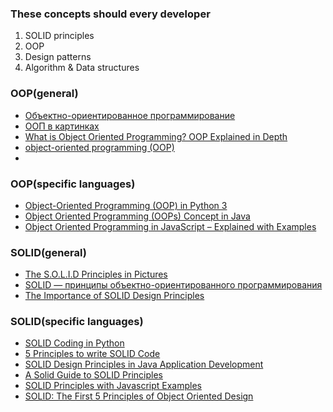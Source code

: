 ### These concepts should every developer


1. SOLID principles
2. OOP
3. Design patterns
4. Algorithm & Data structures


### OOP(general)
- [Объектно-ориентированное программирование](https://ru.wikipedia.org/wiki/%D0%9E%D0%B1%D1%8A%D0%B5%D0%BA%D1%82%D0%BD%D0%BE-%D0%BE%D1%80%D0%B8%D0%B5%D0%BD%D1%82%D0%B8%D1%80%D0%BE%D0%B2%D0%B0%D0%BD%D0%BD%D0%BE%D0%B5_%D0%BF%D1%80%D0%BE%D0%B3%D1%80%D0%B0%D0%BC%D0%BC%D0%B8%D1%80%D0%BE%D0%B2%D0%B0%D0%BD%D0%B8%D0%B5)
- [ООП в картинках](https://habr.com/ru/post/463125/)
- [What is Object Oriented Programming? OOP Explained in Depth](https://www.educative.io/blog/object-oriented-programming)
- [object-oriented programming (OOP)](https://searchapparchitecture.techtarget.com/definition/object-oriented-programming-OOP)
- []()


### OOP(specific languages)
- [Object-Oriented Programming (OOP) in Python 3](https://realpython.com/python3-object-oriented-programming/)
- [Object Oriented Programming (OOPs) Concept in Java](https://www.geeksforgeeks.org/object-oriented-programming-oops-concept-in-java/)
- [Object Oriented Programming in JavaScript – Explained with Examples](https://www.freecodecamp.org/news/how-javascript-implements-oop/#:~:text=JavaScript%20is%20not%20a%20class,object%20oriented%20programming%20(OOP).&text=A%20prototype%2Dbased%20language%20has,properties%20for%20a%20new%20object.)



### SOLID(general)
- [The S.O.L.I.D Principles in Pictures](https://medium.com/backticks-tildes/the-s-o-l-i-d-principles-in-pictures-b34ce2f1e898)
- [SOLID — принципы объектно-ориентированного программирования](https://web-creator.ru/articles/solid)
- [The Importance of SOLID Design Principles](https://www.bmc.com/blogs/solid-design-principles/)

### SOLID(specific languages)
- [SOLID Coding in Python](https://towardsdatascience.com/solid-coding-in-python-1281392a6a94)
- [5 Principles to write SOLID Code](https://towardsdatascience.com/5-principles-to-write-solid-code-examples-in-python-9062272e6bdc)
- [SOLID Design Principles in Java Application Development](https://www.jrebel.com/blog/solid-principles-in-java)
- [A Solid Guide to SOLID Principles](https://www.baeldung.com/solid-principles)
- [SOLID Principles with Javascript Examples](https://medium.com/@hayreddintuzel/solid-principles-with-examples-12f36f61796c)
- [SOLID: The First 5 Principles of Object Oriented Design](https://www.digitalocean.com/community/conceptual_articles/s-o-l-i-d-the-first-five-principles-of-object-oriented-design#:~:text=SOLID%20is%20an%20acronym%20for,OOD%20principles%20by%20Robert%20C.&text=O%20%2D%20Open%2Dclosed%20Principle,I%20%2D%20Interface%20Segregation%20Principle)